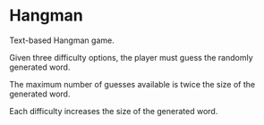 Hangman
=======

Text-based Hangman game.

Given three difficulty options, the player must guess the randomly generated word.

The maximum number of guesses available is twice the size of the generated word.

Each difficulty increases the size of the generated word.
